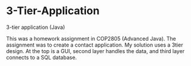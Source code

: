 # 3-Tier-Application
3-tier application (Java)

This was a homework assignment in COP2805 (Advanced Java). The assignment was to
create a contact application. My solution uses a 3­tier design. At the top is a GUI, second
layer handles the data, and third layer connects to a SQL database.
